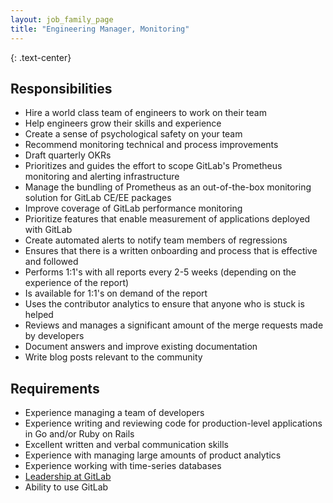 ```yaml
---
layout: job_family_page
title: "Engineering Manager, Monitoring"
---
```


{: .text-center}
<br>

## Responsibilities

- Hire a world class team of engineers to work on their team
- Help engineers grow their skills and experience
- Create a sense of psychological safety on your team
- Recommend monitoring technical and process improvements
- Draft quarterly OKRs
- Prioritizes and guides the effort to scope GitLab's Prometheus monitoring and alerting infrastructure
- Manage the bundling of Prometheus as an out-of-the-box monitoring solution for GitLab CE/EE packages
- Improve coverage of GitLab performance monitoring
- Prioritize features that enable measurement of applications deployed with GitLab
- Create automated alerts to notify team members of regressions
- Ensures that there is a written onboarding and process that is effective and followed
- Performs 1:1's with all reports every 2-5 weeks (depending on the experience of the report)
- Is available for 1:1's on demand of the report
- Uses the contributor analytics to ensure that anyone who is stuck is helped
- Reviews and manages a significant amount of the merge requests made by developers
- Document answers and improve existing documentation
- Write blog posts relevant to the community

## Requirements

- Experience managing a team of developers
- Experience writing and reviewing code for production-level applications in Go and/or Ruby on Rails
- Excellent written and verbal communication skills
- Experience with managing large amounts of product analytics
- Experience working with time-series databases
- [Leadership at GitLab](https://about.gitlab.com/company/team/structure/#management-group)
- Ability to use GitLab
